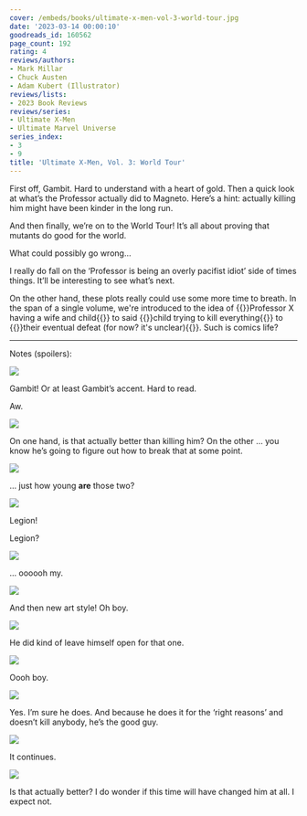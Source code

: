 ```yaml
---
cover: /embeds/books/ultimate-x-men-vol-3-world-tour.jpg
date: '2023-03-14 00:00:10'
goodreads_id: 160562
page_count: 192
rating: 4
reviews/authors:
- Mark Millar
- Chuck Austen
- Adam Kubert (Illustrator)
reviews/lists:
- 2023 Book Reviews
reviews/series:
- Ultimate X-Men
- Ultimate Marvel Universe
series_index:
- 3
- 9
title: 'Ultimate X-Men, Vol. 3: World Tour'
---
```

First off, Gambit. Hard to understand with a heart of gold. Then a quick look at what’s the Professor actually did to Magneto. Here’s a hint: actually killing him might have been kinder in the long run.

And then finally, we’re on to the World Tour! It’s all about proving that mutants do good for the world. 

What could possibly go wrong…

I really do fall on the ‘Professor is being an overly pacifist idiot’ side of times things. It’ll be interesting to see what’s next. 

On the other hand, these plots really could use some more time to breath. In the span of a single volume, we're introduced to the idea of {{<spoiler>}}Professor X having a wife and child{{</spoiler>}} to said {{<spoiler>}}child trying to kill everything{{</spoiler>}} to {{<spoiler>}}their eventual defeat (for now? it's unclear){{</spoiler>}}. Such is comics life? 

<!--more-->

---



Notes (spoilers):

![](/embeds/books/attachments/ultimate-x-men-v3-d5dbe7.png)

Gambit! Or at least Gambit’s accent. Hard to read. 

Aw. 

![](/embeds/books/attachments/ultimate-x-men-v3-cdad69.png)


On one hand, is that actually better than killing him? On the other … you know he’s going to figure out how to break that at some point. 

![](/embeds/books/attachments/ultimate-x-men-v3-e0b6a5.png)

… just how young **are** those two?

![](/embeds/books/attachments/ultimate-x-men-v3-e3c0f0.png)

Legion!

Legion?

![](/embeds/books/attachments/ultimate-x-men-v3-e8e0ba.png)

… oooooh my. 

![](/embeds/books/attachments/ultimate-x-men-v3-fc5261.png)

And then new art style! Oh boy. 

![](/embeds/books/attachments/ultimate-x-men-v3-c13d99.png)

He did kind of leave himself open for that one. 

![](/embeds/books/attachments/ultimate-x-men-v3-0876f4.png)

Oooh boy. 

![](/embeds/books/attachments/ultimate-x-men-v3-634cdf.png)

Yes. I’m sure he does. And because he does it for the ‘right reasons’ and doesn’t kill anybody, he’s the good guy. 

![](/embeds/books/attachments/ultimate-x-men-v3-1b1689.png)

It continues. 

![](/embeds/books/attachments/ultimate-x-men-v3-8284e4.png)

Is that actually better? I do wonder if this time will have changed him at all. I expect not. 


